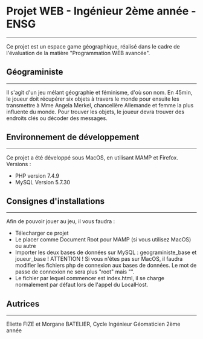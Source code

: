 # Projet WEB - Ingénieur 2ème année - ENSG
***
Ce projet est un espace game géographique, réalisé dans le cadre de l'évaluation de la matière "Programmation WEB avancée".
## Géograministe
***
Il s'agit d'un jeu mélant géographie et féminisme, d'où son nom.
En 45min, le joueur doit récupérer six objets à travers le monde pour ensuite les transmettre à Mme Angela Merkel, chancelière Allemande et femme la plus influente du monde.
Pour trouver les objets, le joueur devra trouver des endroits clés ou décoder des messages.
## Environnement de développement
***
Ce projet a été développé sous MacOS, en utilisant MAMP et Firefox.
Versions :
  - PHP version 7.4.9
  - MySQL Version 5.7.30
## Consignes d'installations
***
Afin de pouvoir jouer au jeu, il vous faudra :
  - Télecharger ce projet
  - Le placer comme Document Root pour MAMP (si vous utilisez MacOS) ou autre
  - Importer les deux bases de données sur MySQL : geograministe_base et joueur_base
  ! ATTENTION !
  Si vous n'êtes pas sur MacOS, il faudra modifier les fichiers php de connexion aux bases de données. Le mot de passe de connexion ne sera plus "root" mais "".
  - Le fichier par lequel commencer est index.html, il se charge normalement par défaut lors de l'appel du LocalHost.
## Autrices
***
Eliette FIZE et Morgane BATELIER, Cycle Ingénieur Géomaticien 2ème année
